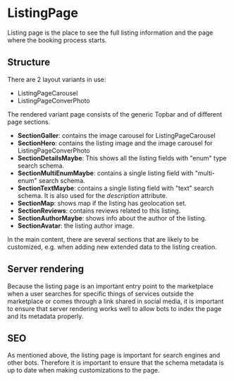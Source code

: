 # ListingPage

Listing page is the place to see the full listing information and the page where the booking process
starts.

## Structure

There are 2 layout variants in use:

- ListingPageCarousel
- ListingPageConverPhoto

The rendered variant page consists of the generic Topbar and of different page sections.

- **SectionGaller**: contains the image carousel for ListingPageCarousel
- **SectionHero**: contains the listing image and the image carousel for ListingPageConverPhoto
- **SectionDetailsMaybe**: This shows all the listing fields with "enum" type search schema.
- **SectionMultiEnumMaybe**: contains a single listing field with "multi-enum" search schema.
- **SectionTextMaybe**: contains a single listing field with "text" search schema. It is also used
  for the _description_ attribute.
- **SectionMap**: shows map if the listing has geolocation set.
- **SectionReviews**: contains reviews related to this listing.
- **SectionAuthorMaybe**: shows info about the author of the listing.
- **SectionAvatar**: the listing author image.

In the main content, there are several sections that are likely to be customized, e.g. when adding
new extended data to the listing creation.

## Server rendering

Because the listing page is an important entry point to the marketplace when a user searches for
specific things of services outside the marketplace or comes through a link shared in social media,
it is important to ensure that server rendering works well to allow bots to index the page and its
metadata properly.

## SEO

As mentioned above, the listing page is important for search engines and other bots. Therefore it is
important to ensure that the schema metadata is up to date when making customizations to the page.
